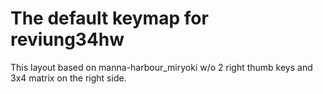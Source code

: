 # The default keymap for reviung34hw

This layout based on manna-harbour_miryoki w/o 2 right thumb keys and 3x4 matrix on the right side.
